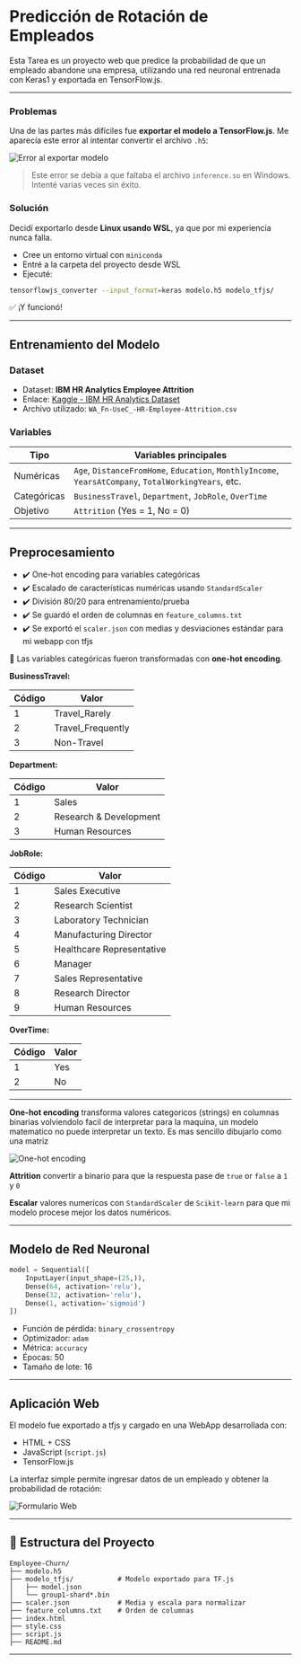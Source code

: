 # Predicción de Rotación de Empleados

Esta Tarea es un proyecto web que predice la probabilidad de que un empleado abandone una empresa, utilizando una red neuronal entrenada con Keras1 y exportada en TensorFlow.js.

---

### Problemas

Una de las partes más difíciles fue **exportar el modelo a TensorFlow\.js**. Me aparecía este error al intentar convertir el archivo `.h5`:

![Error al exportar modelo](https://raw.githubusercontent.com/juanitoeldesastre/taller-ml-apps/main/A03/Employee-Churn/img/CAPTURA.png)

> Este error se debía a que faltaba el archivo `inference.so` en Windows. Intenté varias veces sin éxito.

### Solución

Decidí exportarlo desde **Linux usando WSL**, ya que por mi experiencia nunca falla.

* Cree un entorno virtual con `miniconda`
* Entré a la carpeta del proyecto desde WSL
* Ejecuté:

```bash
tensorflowjs_converter --input_format=keras modelo.h5 modelo_tfjs/
```

✅ ¡Y funcionó!

---

## Entrenamiento del Modelo

### Dataset

* Dataset: **IBM HR Analytics Employee Attrition**
* Enlace: [Kaggle - IBM HR Analytics Dataset](https://www.kaggle.com/datasets/pavansubhasht/ibm-hr-analytics-attrition-dataset)
* Archivo utilizado: `WA_Fn-UseC_-HR-Employee-Attrition.csv`

### Variables

| Tipo        | Variables principales                                                                                |
| ----------- | ---------------------------------------------------------------------------------------------------- |
| Numéricas   | `Age`, `DistanceFromHome`, `Education`, `MonthlyIncome`, `YearsAtCompany`, `TotalWorkingYears`, etc. |
| Categóricas | `BusinessTravel`, `Department`, `JobRole`, `OverTime`                                                |
| Objetivo    | `Attrition` (Yes = 1, No = 0)                                                                        |

---

## Preprocesamiento

* ✔️ One-hot encoding para variables categóricas
* ✔️ Escalado de características numéricas usando `StandardScaler`
* ✔️ División 80/20 para entrenamiento/prueba
* ✔️ Se guardó el orden de columnas en `feature_columns.txt`
* ✔️ Se exportó el `scaler.json` con medias y desviaciones estándar para mi webapp con tfjs

📌 Las variables categóricas fueron transformadas con **one-hot encoding**.

**BusinessTravel:**

| Código | Valor              |
|--------|--------------------|
| 1      | Travel_Rarely      |
| 2      | Travel_Frequently  |
| 3      | Non-Travel         |

**Department:**

| Código | Valor                   |
|--------|-------------------------|
| 1      | Sales                   |
| 2      | Research & Development  |
| 3      | Human Resources         |

**JobRole:**

| Código | Valor                     |
|--------|---------------------------|
| 1      | Sales Executive           |
| 2      | Research Scientist        |
| 3      | Laboratory Technician     |
| 4      | Manufacturing Director    |
| 5      | Healthcare Representative |
| 6      | Manager                   |
| 7      | Sales Representative      |
| 8      | Research Director         |
| 9      | Human Resources           |

**OverTime:**

| Código | Valor |
|--------|-------|
| 1      | Yes   |
| 2      | No    |

---

**One-hot encoding** transforma valores categoricos (strings) en columnas binarias volviendolo facil de interpretar para la maquina, un modelo matematico no puede interpretar un texto. Es mas sencillo dibujarlo como una matriz

![One-hot encoding](https://raw.githubusercontent.com/juanitoeldesastre/taller-ml-apps/main/A03/Employee-Churn/img/BusinessTravelCode.png)

**Attrition** convertir a binario para que la respuesta pase de `true` or `false` a `1` y `0`

**Escalar** valores numericos con `StandardScaler` de `Scikit-learn` para que mi modelo procese mejor los datos numéricos.

---

## Modelo de Red Neuronal

```python
model = Sequential([
    InputLayer(input_shape=(25,)),
    Dense(64, activation='relu'),
    Dense(32, activation='relu'),
    Dense(1, activation='sigmoid')
])
```

* Función de pérdida: `binary_crossentropy`
* Optimizador: `adam`
* Métrica: `accuracy`
* Épocas: 50
* Tamaño de lote: 16

---

## Aplicación Web

El modelo fue exportado a tfjs y cargado en una WebApp desarrollada con:

* HTML + CSS
* JavaScript (`script.js`)
* TensorFlow\.js

La interfaz simple permite ingresar datos de un empleado y obtener la probabilidad de rotación:

![Formulario Web](https://raw.githubusercontent.com/juanitoeldesastre/taller-ml-apps/main/A03/Employee-Churn/img/webapp.png)

---

## 📁 Estructura del Proyecto

```
Employee-Churn/
├── modelo.h5
├── modelo_tfjs/           # Modelo exportado para TF.js
│   ├── model.json
│   └── group1-shard*.bin
├── scaler.json            # Media y escala para normalizar
├── feature_columns.txt    # Orden de columnas
├── index.html
├── style.css
├── script.js
├── README.md
```

---